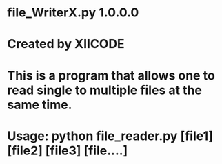#       file_WriterX.py 1.0.0.0
#       Created by XIICODE

#  This is a program that allows one to read single to multiple files at the same time.
# Usage: python file_reader.py [file1] [file2] [file3] [file....]

